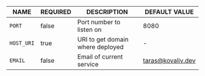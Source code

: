 | NAME       | REQUIRED | DESCRIPTION                      | DEFAULT VALUE     |
|------------|----------|----------------------------------|-------------------|
| `PORT`     | false    | Port number to listen on         | 8080              |
| `HOST_URI` | true     | URI to get domain where deployed | -                 |
| `EMAIL`    | false    | Email of current service         | taras@kovaliv.dev |